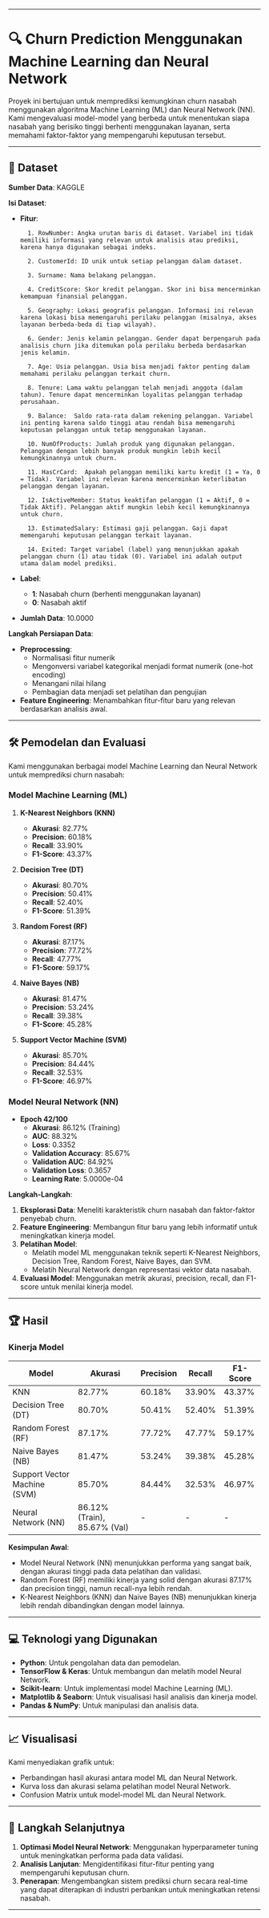 

---

# 🔍 **Churn Prediction Menggunakan Machine Learning dan Neural Network**

Proyek ini bertujuan untuk memprediksi kemungkinan churn nasabah menggunakan algoritma Machine Learning (ML) dan Neural Network (NN). Kami mengevaluasi model-model yang berbeda untuk menentukan siapa nasabah yang berisiko tinggi berhenti menggunakan layanan, serta memahami faktor-faktor yang mempengaruhi keputusan tersebut.

---

## 📂 **Dataset**

**Sumber Data**: KAGGLE

**Isi Dataset**:
- **Fitur**:

        1. RowNumber: Angka urutan baris di dataset. Variabel ini tidak memiliki informasi yang relevan untuk analisis atau prediksi, karena hanya digunakan sebagai indeks.
              
        2. CustomerId: ID unik untuk setiap pelanggan dalam dataset.
        
        3. Surname: Nama belakang pelanggan.
        
        4. CreditScore: Skor kredit pelanggan. Skor ini bisa mencerminkan kemampuan finansial pelanggan.
        
        5. Geography: Lokasi geografis pelanggan. Informasi ini relevan karena lokasi bisa memengaruhi perilaku pelanggan (misalnya, akses layanan berbeda-beda di tiap wilayah).
        
        6. Gender: Jenis kelamin pelanggan. Gender dapat berpengaruh pada analisis churn jika ditemukan pola perilaku berbeda berdasarkan jenis kelamin.
        
        7. Age: Usia pelanggan. Usia bisa menjadi faktor penting dalam memahami perilaku pelanggan terkait churn.
        
        8. Tenure: Lama waktu pelanggan telah menjadi anggota (dalam tahun). Tenure dapat mencerminkan loyalitas pelanggan terhadap perusahaan.
        
        9. Balance:  Saldo rata-rata dalam rekening pelanggan. Variabel ini penting karena saldo tinggi atau rendah bisa memengaruhi keputusan pelanggan untuk tetap menggunakan layanan.
        
        10. NumOfProducts: Jumlah produk yang digunakan pelanggan. Pelanggan dengan lebih banyak produk mungkin lebih kecil kemungkinannya untuk churn.
        
        11. HasCrCard:  Apakah pelanggan memiliki kartu kredit (1 = Ya, 0 = Tidak). Variabel ini relevan karena mencerminkan keterlibatan pelanggan dengan layanan.
        
        12. IsActiveMember: Status keaktifan pelanggan (1 = Aktif, 0 = Tidak Aktif). Pelanggan aktif mungkin lebih kecil kemungkinannya untuk churn.
        
        13. EstimatedSalary: Estimasi gaji pelanggan. Gaji dapat memengaruhi keputusan pelanggan terkait layanan.
        
        14. Exited: Target variabel (label) yang menunjukkan apakah pelanggan churn (1) atau tidak (0). Variabel ini adalah output utama dalam model prediksi.

- **Label**:
  - **1**: Nasabah churn (berhenti menggunakan layanan)
  - **0**: Nasabah aktif
- **Jumlah Data**: 10.0000

**Langkah Persiapan Data**:
- **Preprocessing**:
  - Normalisasi fitur numerik
  - Mengonversi variabel kategorikal menjadi format numerik (one-hot encoding)
  - Menangani nilai hilang
  - Pembagian data menjadi set pelatihan dan pengujian
- **Feature Engineering**: Menambahkan fitur-fitur baru yang relevan berdasarkan analisis awal.

---

## 🛠️ **Pemodelan dan Evaluasi**

Kami menggunakan berbagai model Machine Learning dan Neural Network untuk memprediksi churn nasabah:

### **Model Machine Learning (ML)**

1. **K-Nearest Neighbors (KNN)**
   - **Akurasi**: 82.77%
   - **Precision**: 60.18%
   - **Recall**: 33.90%
   - **F1-Score**: 43.37%

2. **Decision Tree (DT)**
   - **Akurasi**: 80.70%
   - **Precision**: 50.41%
   - **Recall**: 52.40%
   - **F1-Score**: 51.39%

3. **Random Forest (RF)**
   - **Akurasi**: 87.17%
   - **Precision**: 77.72%
   - **Recall**: 47.77%
   - **F1-Score**: 59.17%

4. **Naive Bayes (NB)**
   - **Akurasi**: 81.47%
   - **Precision**: 53.24%
   - **Recall**: 39.38%
   - **F1-Score**: 45.28%

5. **Support Vector Machine (SVM)**
   - **Akurasi**: 85.70%
   - **Precision**: 84.44%
   - **Recall**: 32.53%
   - **F1-Score**: 46.97%

### **Model Neural Network (NN)**

- **Epoch 42/100**
  - **Akurasi**: 86.12% (Training)
  - **AUC**: 88.32%
  - **Loss**: 0.3352
  - **Validation Accuracy**: 85.67%
  - **Validation AUC**: 84.92%
  - **Validation Loss**: 0.3657
  - **Learning Rate**: 5.0000e-04

**Langkah-Langkah**:
1. **Eksplorasi Data**: Meneliti karakteristik churn nasabah dan faktor-faktor penyebab churn.
2. **Feature Engineering**: Membangun fitur baru yang lebih informatif untuk meningkatkan kinerja model.
3. **Pelatihan Model**:
   - Melatih model ML menggunakan teknik seperti K-Nearest Neighbors, Decision Tree, Random Forest, Naive Bayes, dan SVM.
   - Melatih Neural Network dengan representasi vektor data nasabah.
4. **Evaluasi Model**: Menggunakan metrik akurasi, precision, recall, dan F1-score untuk menilai kinerja model.

---

## 🏆 **Hasil**

### **Kinerja Model**
| Model                    | Akurasi  | Precision | Recall  | F1-Score |
|--------------------------|----------|-----------|---------|----------|
| KNN                      | 82.77%   | 60.18%    | 33.90%  | 43.37%   |
| Decision Tree (DT)       | 80.70%   | 50.41%    | 52.40%  | 51.39%   |
| Random Forest (RF)       | 87.17%   | 77.72%    | 47.77%  | 59.17%   |
| Naive Bayes (NB)         | 81.47%   | 53.24%    | 39.38%  | 45.28%   |
| Support Vector Machine (SVM) | 85.70% | 84.44% | 32.53%  | 46.97%   |
| Neural Network (NN)      | 86.12% (Train), 85.67% (Val) | - | - | - |

**Kesimpulan Awal**:
- Model Neural Network (NN) menunjukkan performa yang sangat baik, dengan akurasi tinggi pada data pelatihan dan validasi.
- Random Forest (RF) memiliki kinerja yang solid dengan akurasi 87.17% dan precision tinggi, namun recall-nya lebih rendah.
- K-Nearest Neighbors (KNN) dan Naive Bayes (NB) menunjukkan kinerja lebih rendah dibandingkan dengan model lainnya.

---

## 💻 **Teknologi yang Digunakan**

- **Python**: Untuk pengolahan data dan pemodelan.
- **TensorFlow & Keras**: Untuk membangun dan melatih model Neural Network.
- **Scikit-learn**: Untuk implementasi model Machine Learning (ML).
- **Matplotlib & Seaborn**: Untuk visualisasi hasil analisis dan kinerja model.
- **Pandas & NumPy**: Untuk manipulasi dan analisis data.

---

## 📈 **Visualisasi**

Kami menyediakan grafik untuk:
- Perbandingan hasil akurasi antara model ML dan Neural Network.
- Kurva loss dan akurasi selama pelatihan model Neural Network.
- Confusion Matrix untuk model-model ML dan Neural Network.

---

## 🔗 **Langkah Selanjutnya**
1. **Optimasi Model Neural Network**: Menggunakan hyperparameter tuning untuk meningkatkan performa pada data validasi.
2. **Analisis Lanjutan**: Mengidentifikasi fitur-fitur penting yang mempengaruhi keputusan churn.
3. **Penerapan**: Mengembangkan sistem prediksi churn secara real-time yang dapat diterapkan di industri perbankan untuk meningkatkan retensi nasabah.

---

